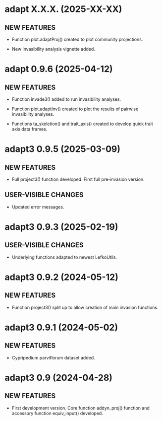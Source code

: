 # adapt X.X.X. (2025-XX-XX)

## NEW FEATURES

* Function plot.adaptProj() created to plot community projections.

* New invasibility analysis vignette added.

# adapt 0.9.6 (2025-04-12)

## NEW FEATURES

* Function invade3() added to run invasibility analyses.

* Function plot.adaptInv() created to plot the results of pairwise invasibility
  analyses.

* Functions ta_skeletion() and trait_axis() created to develop quick trait axis
  data frames.

# adapt3 0.9.5 (2025-03-09)

## NEW FEATURES

* Full project3() function developed. First full pre-invasion version.

## USER-VISIBLE CHANGES

* Updated error messages.

# adapt3 0.9.3 (2025-02-19)

## USER-VISIBLE CHANGES

* Underlying functions adapted to newest LefkoUtils.

# adapt3 0.9.2 (2024-05-12)

## NEW FEATURES

* Function project3() split up to allow creation of main invasion functions.

# adapt3 0.9.1 (2024-05-02)

## NEW FEATURES

* Cypripedium parviflorum dataset added.

# adapt3 0.9 (2024-04-28)

## NEW FEATURES

* First development version. Core function addyn_proj() function and
  accessory function equiv_input() developed.


